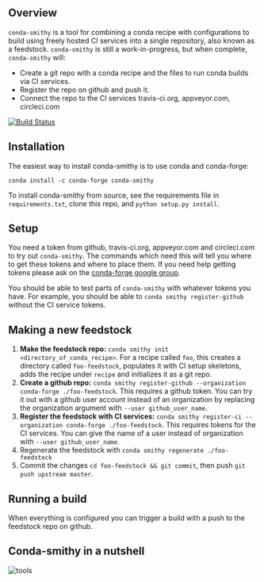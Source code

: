 Overview
--------

`conda-smithy` is a tool for combining a conda recipe with configurations to build using freely hosted CI services into a single repository, also known as a feedstock.
`conda-smithy` is still a work-in-progress, but when complete, `conda-smithy` will:

+ Create a git repo with a conda recipe and the files to run conda builds via CI
  services.
+ Register the repo on github and push it.
+ Connect the repo to the CI services travis-ci.org, appveyor.com, circleci.com

[![Build Status](https://travis-ci.org/conda-forge/conda-smithy.svg)](https://travis-ci.org/conda-forge/conda-smithy)

Installation
------------

The easiest way to install conda-smithy is to use conda and conda-forge:

```
conda install -c conda-forge conda-smithy
```

To install conda-smithy from source, see the requirements file in `requirements.txt`, clone this
repo, and `python setup.py install`.

Setup
-----

You need a token from github, travis-ci.org, appveyor.com and circleci.com to try out
`conda-smithy`. The commands which need this will tell you where to get these tokens and where to
place them. If you need help getting tokens please ask on the
[conda-forge google group](https://groups.google.com/forum/?hl=en#!forum/conda-forge).

You should be able to test parts of `conda-smithy` with whatever tokens you have.
For example, you should be able to `conda smithy register-github` without the CI service tokens.

Making a new feedstock
----------------------

1. **Make the feedstock repo:** `conda smithy init
<directory_of_conda_recipe>`.     For a recipe called `foo`, this creates a
directory called `foo-feedstock`, populates it with CI setup skeletons, adds the recipe under
`recipe` and initializes it as a git repo.
2. **Create a github repo:** `conda smithy register-github --organization conda-forge ./foo-feedstock`.
This requires a github token. You can try it out with a github user account
instead of an organization by replacing the organization argument with
`--user github_user_name`.
3. **Register the feedstock with CI services:**
`conda smithy register-ci --organization conda-forge ./foo-feedstock`.
This requires tokens for the CI services. You can give the name of a user instead
of organization with `--user github_user_name`.
4. Regenerate the feedstock with ``conda smithy regenerate ./foo-feedstock``
5. Commit the changes ``cd foo-feedstock && git commit``, then push ``git push upstream master``.

Running a build
---------------

When everything is configured you can trigger a build with a push to the feedstock repo on github.


Conda-smithy in a nutshell
--------------------------

![tools](http://imgs.xkcd.com/comics/tools.png)
